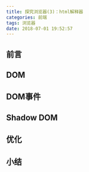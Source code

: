 ```yaml
---
title: 探究浏览器(3)：html解释器
categories: 前端
tags: 浏览器
date: 2018-07-01 19:52:57
---
```


<p></p>
<!-- mroe -->

## 前言

## DOM

## DOM事件

## Shadow DOM

## 优化

## 小结